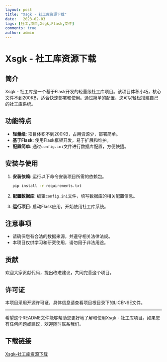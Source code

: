 ```yaml
---
layout: post
title: "Xsgk - 社工库资源下载"
date:   2023-02-03
tags: [社工,项目,Xsgk,Flask,文件]
comments: true
author: admin
---
```

# Xsgk - 社工库资源下载

## 简介
Xsgk - 社工库是一个基于Flask开发的轻量级社工库项目。该项目体积小巧，核心文件不到200KB，适合快速部署和使用。通过简单的配置，您可以轻松搭建自己的社工库系统。

## 功能特点
- **轻量级**: 项目体积不到200KB，占用资源少，部署简单。
- **基于Flask**: 使用Flask框架开发，易于扩展和维护。
- **配置简单**: 通过`config.ini`文件进行数据库配置，方便快捷。

## 安装与使用
1. **安装依赖**: 运行以下命令安装项目所需的依赖包。
   ```bash
   pip install -r requirements.txt
   ```

2. **配置数据库**: 编辑`config.ini`文件，填写数据库的相关配置信息。

3. **运行项目**: 启动Flask应用，开始使用社工库系统。

## 注意事项
- 请确保您有合法的数据来源，并遵守相关法律法规。
- 本项目仅供学习和研究使用，请勿用于非法用途。

## 贡献
欢迎大家贡献代码，提出改进建议，共同完善这个项目。

## 许可证
本项目采用开源许可证，具体信息请查看项目根目录下的LICENSE文件。

---

希望这个README文件能够帮助您更好地了解和使用Xsgk - 社工库项目。如果您有任何问题或建议，欢迎随时联系我们。

## 下载链接

[Xsgk-社工库资源下载](https://pan.quark.cn/s/a872409e528f)